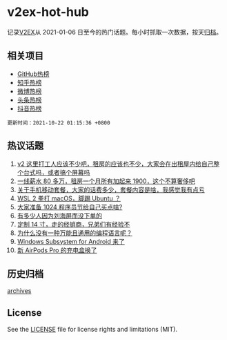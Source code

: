 # v2ex-hot-hub

 记录[V2EX](https://www.v2ex.com/)从 2021-01-06 日至今的热门话题。每小时抓取一次数据，按天[归档](archives)。
 
 ## 相关项目

- [GitHub热榜](https://github.com/snaildev/github-hot-hub)
- [知乎热榜](https://github.com/snaildev/zhihu-hot-hub)
- [微博热榜](https://github.com/snaildev/weibo-hot-hub)
- [头条热榜](https://github.com/snaildev/toutiao-hot-hub)
- [抖音热榜](https://github.com/snaildev/douyin-hot-hub)


 `更新时间：2021-10-22 01:15:36 +0800`

## 热议话题

1. [v2 这里打工人应该不少吧，租房的应该也不少，大家会在出租屋内给自己整个台式吗，或者搞个屏幕吗](https://www.v2ex.com/t/809392)
1. [一线薪水 80 多万，租房一个月所有加起来 1900，这个不算奢侈吧](https://www.v2ex.com/t/809471)
1. [关于手机移动套餐，大家的话费多少，套餐内容是啥，我感觉我有点亏](https://www.v2ex.com/t/809441)
1. [WSL 2 拳打 macOS，脚踢 Ubuntu ？](https://www.v2ex.com/t/809474)
1. [大家准备 1024 程序员节给自己买点啥?](https://www.v2ex.com/t/809476)
1. [有多少人因为刘海屏而没下单的](https://www.v2ex.com/t/809484)
1. [定制 14 寸，走的经销商，兄弟们有经验不](https://www.v2ex.com/t/809397)
1. [为什么没有一种万能且通用的编程语言呢？](https://www.v2ex.com/t/809557)
1. [Windows Subsystem for Android 来了](https://www.v2ex.com/t/809386)
1. [新 AirPods Pro 的充电盒换了](https://www.v2ex.com/t/809422)

## 历史归档

[archives](archives)

## License

See the [LICENSE](LICENSE) file for license rights and limitations (MIT).
